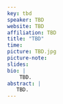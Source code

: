 ```yaml
---
key: tbd
speaker: TBD
website: TBD
affiliation: TBD
title: "TBD" 
time:
picture: TBD.jpg
picture-note: 
slides: 
bio: |
    TBD.
abstract: |
   TBD. 
---
```

